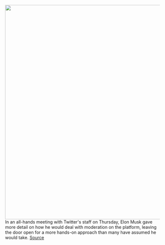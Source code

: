 <img src='https://cdn.vox-cdn.com/thumbor/mtZQ42qDDX77xgg7yolHx3VWYDA=/0x0:2040x1360/1200x800/filters:focal(857x517:1183x843)/cdn.vox-cdn.com/uploads/chorus_image/image/70983936/acastro_200715_1777_twitter_0005.0.0.jpg' width='700px' /><br/>
In an all-hands meeting with Twitter's staff on Thursday, Elon Musk gave more detail on how he would deal with moderation on the platform, leaving the door open for a more hands-on approach than many have assumed he would take.
<a href='https://www.theverge.com/2022/6/16/23171014/elon-musk-twitter-all-hands-free-speech-moderation'> Source <a/>
